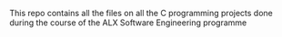 This repo contains all the files on all the C programming projects done during the course of the ALX Software Engineering programme
